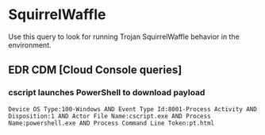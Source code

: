 # SquirrelWaffle

Use this query to look for running Trojan SquirrelWaffle behavior in the environment.

## EDR CDM [Cloud Console queries]

### cscript launches PowerShell to download payload

```
Device OS Type:100-Windows AND Event Type Id:8001-Process Activity AND Disposition:1 AND Actor File Name:cscript.exe AND Process Name:powershell.exe AND Process Command Line Token:pt.html

```
